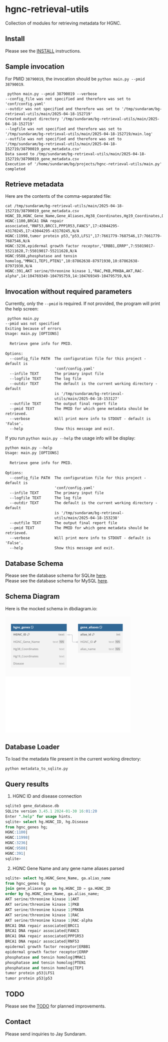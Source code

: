# hgnc-retrieval-utils
Collection of modules for retrieving metadata for HGNC.


## Install

Please see the [INSTALL](docs/INSTALL.md) instructions.

## Sample invocation

For PMID `38790019`, the invocation should be `python main.py --pmid 38790019`.


```shell
 python main.py --pmid 38790019 --verbose
--config_file was not specified and therefore was set to 'conf/config.yaml'
--outdir was not specified and therefore was set to '/tmp/sundaram/bg-retrieval-utils/main/2025-04-18-152719'
Created output directory '/tmp/sundaram/bg-retrieval-utils/main/2025-04-18-152719'
--logfile was not specified and therefore was set to '/tmp/sundaram/bg-retrieval-utils/main/2025-04-18-152719/main.log'
--outfile was not specified and therefore was set to '/tmp/sundaram/bg-retrieval-utils/main/2025-04-18-152719/38790019_gene_metadata.csv'
Data saved to /tmp/sundaram/bg-retrieval-utils/main/2025-04-18-152719/38790019_gene_metadata.csv
Execution of '/home/sundaram/bg/projects/hgnc-retrieval-utils/main.py' completed
```

## Retrieve metadata


Here are the contents of the comma-separated file:


```shell
cat /tmp/sundaram/bg-retrieval-utils/main/2025-04-18-152719/38790019_gene_metadata.csv
HGNC_ID,HGNC_Gene_Name,Gene_Aliases,Hg38_Coordinates,Hg19_Coordinates,Disease
HGNC:1100,BRCA1 DNA repair associated,"RNF53,BRCC1,PPP1R53,FANCS",17:43044295-43170245,17:43044295-43170245,N/A
HGNC:11998,tumor protein p53,"p53,LFS1",17:7661779-7687546,17:7661779-7687546,N/A
HGNC:3236,epidermal growth factor receptor,"ERBB1,ERRP",7:55019017-55211628,7:55019017-55211628,N/A
HGNC:9588,phosphatase and tensin homolog,"MMAC1,TEP1,PTEN1",10:87862638-87971930,10:87862638-87971930,N/A
HGNC:391,AKT serine/threonine kinase 1,"RAC,PKB,PRKBA,AKT,RAC-alpha",14:104769349-104795759,14:104769349-104795759,N/A
```

## Invocation without required parameters

Currently, only the `--pmid` is required.
If not provided, the program will print the help screen:

```shell
 python main.py
--pmid was not specified
Exiting because of errors
Usage: main.py [OPTIONS]

  Retrieve gene info for PMID.

Options:
  --config_file PATH  The configuration file for this project - default is
                      'conf/config.yaml'
  --infile TEXT       The primary input file
  --logfile TEXT      The log file
  --outdir TEXT       The default is the current working directory - default
                      is '/tmp/sundaram/bg-retrieval-
                      utils/main/2025-04-18-153127'
  --outfile TEXT      The output final report file
  --pmid TEXT         The PMID for which gene metadata should be retrieved.
  --verbose           Will print more info to STDOUT - default is 'False'.
  --help              Show this message and exit.
```


If you run `python main.py --help` the usage info will be display:


```shell
python main.py --help                   
Usage: main.py [OPTIONS]

  Retrieve gene info for PMID.

Options:
  --config_file PATH  The configuration file for this project - default is
                      'conf/config.yaml'
  --infile TEXT       The primary input file
  --logfile TEXT      The log file
  --outdir TEXT       The default is the current working directory - default
                      is '/tmp/sundaram/bg-retrieval-
                      utils/main/2025-04-18-153238'
  --outfile TEXT      The output final report file
  --pmid TEXT         The PMID for which gene metadata should be retrieved.
  --verbose           Will print more info to STDOUT - default is 'False'.
  --help              Show this message and exit.
```

## Database Schema

Please see the database schema for SQLite [here](database/create_table.sqlite.ddl.sql).<br>
Please see the database schema for MySQL [here](database/create_table.mysql.ddl.sql).<br>

## Schema Diagram

Here is the mocked schema in dbdiagram.io:<br>
<br>
<img src="docs/schema.png" width="400" alt="Database schema">

## Database Loader

To load the metadata file present in the current working directory:

```shell
python metadata_to_sqlite.py 
```


## Query results

1. HGNC ID and disease connection

```sql
sqlite3 gene_database.db                   
SQLite version 3.45.1 2024-01-30 16:01:20
Enter ".help" for usage hints.
sqlite> select hg.HGNC_ID, hg.Disease
from hgnc_genes hg;
HGNC:1100|
HGNC:11998|
HGNC:3236|
HGNC:9588|
HGNC:391|
sqlite> 
```

2. HGNC Gene Name and any gene name aliases parsed

```sql
sqlite> select hg.HGNC_Gene_Name, ga.alias_name
from hgnc_genes hg
join gene_aliases ga on hg.HGNC_ID = ga.HGNC_ID
order by hg.HGNC_Gene_Name, ga.alias_name;
AKT serine/threonine kinase 1|AKT
AKT serine/threonine kinase 1|PKB
AKT serine/threonine kinase 1|PRKBA
AKT serine/threonine kinase 1|RAC
AKT serine/threonine kinase 1|RAC-alpha
BRCA1 DNA repair associated|BRCC1
BRCA1 DNA repair associated|FANCS
BRCA1 DNA repair associated|PPP1R53
BRCA1 DNA repair associated|RNF53
epidermal growth factor receptor|ERBB1
epidermal growth factor receptor|ERRP
phosphatase and tensin homolog|MMAC1
phosphatase and tensin homolog|PTEN1
phosphatase and tensin homolog|TEP1
tumor protein p53|LFS1
tumor protein p53|p53
```



## TODO

Please see the [TODO](docs/TODO.md) for planned improvements.

## Contact

Please send inquiries to Jay Sundaram.